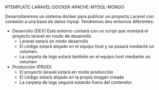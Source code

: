 #TEMPLATE-LARAVEL-DOCKER-APACHE-MYSQL-MONGO

Desarrollaremos un sistema docker para publicar un proyecto Laravel con conexión a una base de datos mysql.
Tendremos dos entornos diferentes:
- Desarrollo (DEV)
  Este entorno contará con un script que montará el proyecto laravel en modo de desarrollo.
  - Laravel estará en modo desarrollo
  - El código estará alojado en el equipo host y se pasará mediante un volumen.
  - La carpeta de logs estará también en el equipo host mediante un volumen
- Producción (PROD)
  - El proyecto laravel estará en modo producción
  - El código estará alojado en la propia imagen creada
  - La carpeta de logs seguirá estando fuera del contendor.